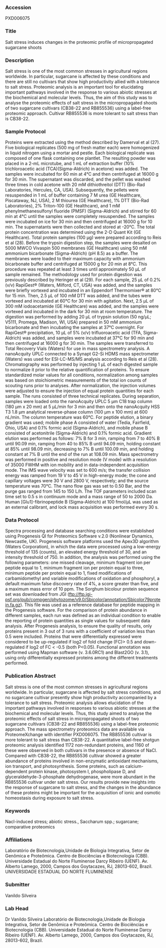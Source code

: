 ### Accession
PXD006075

### Title
Salt stress induces changes in the proteomic profile of micropropagated sugarcane shoots

### Description
Salt stress is one of the most common stresses in agricultural regions worldwide. In particular, sugarcane is affected by these conditions and there are still no cultivars that show high productivity allied with a tolerance to salt stress. Proteomic analysis is an important tool for elucidating important pathways involved in the response to various abiotic stresses at the biochemical and molecular levels. Thus, the aim of this study was to analyse the proteomic effects of salt stress in the micropropagated shoots of two sugarcane cultivars (CB38-22 and RB855536) using a label-free proteomic approach. Cultivar RB855536 is more tolerant to salt stress than is CB38-22.

### Sample Protocol
Proteins were extracted using the method described by Damerval et al (27). Five biological replicates (500 mg of fresh matter each) were homogenized in liquid nitrogen using a mortar and pestle. Each biological replicate was composed of one flask containing one plantlet. The resulting powder was placed in a 2-mL microtube, and 1 mL of extraction buffer (10% trichloroacetic acid (TCA)(Sigma-Aldrich) in acetone) was added. The samples were incubated for 60 min at 4°C and then centrifuged at 16000 g for 30 min. The supernatant was discarded, and the pellet was washed three times in cold acetone with 20 mM dithiothreitol (DTT) (Bio-Rad Laboratories, Hercules, CA, USA). Subsequently, the pellets were resuspended in 1 mL of buffer containing 7 M urea (GE Healthcare, Piscataway, NJ, USA), 2 M thiourea (GE Healthcare), 1% DTT (Bio-Rad Laboratories), 2% Triton-100 (GE Healthcare), and 1 mM phenylmethanesulfonyl fluoride (PMSF) (Sigma-Aldrich) and stirred for 60 min at 4°C until the samples were completely resuspended. The samples were incubated on ice for 30 min and then centrifuged at 16000 g for 10 min. The supernatants were then collected and stored at -20°C. The total protein concentration was determined using the 2-D Quant Kit (GE Healthcare). Total protein samples (100 µg) were prepared according to Reis et al (28). Before the trypsin digestion step, the samples were desalted on 5000 MWCO Vivaspin 500 membranes (GE Healthcare) using 50 mM ammonium bicarbonate (Sigma-Aldrich) (pH 8.5) as a buffer. The membranes were loaded to their maximum capacity with ammonium bicarbonate buffer and centrifuged at 15000 g for 20 min at 8°C. This procedure was repeated at least 3 times until approximately 50 µL of sample remained. The methodology used for protein digestion was previously described by Heringer et al (29). For each sample, 25 µL of 0.2% (v/v) RapiGest® (Waters, Milford, CT, USA) was added, and the samples were briefly vortexed and incubated in an Eppendorf Thermomixer® at 80°C for 15 min. Then, 2.5 µL of 100 mM DTT was added, and the tubes were vortexed and incubated at 60°C for 30 min with agitation. Next, 2.5 µL of 300 mM iodoacetamide (GE Healthcare) was added, and the samples were vortexed and incubated in the dark for 30 min at room temperature. The digestion was performed by adding 20 µL of trypsin solution (50 ng/µL; V5111, Promega, Madison, WI, USA) prepared in 50 mM ammonium bicarbonate and then incubating the samples at 37°C overnight. For RapiGest® precipitation, 10 µL of 5% (v/v) trifluoroacetic acid (TFA, Sigma-Aldrich) was added, and samples were incubated at 37°C for 90 min and then centrifuged at 16000 g for 30 min. The samples were transferred to Total Recovery Vials (Waters) for use in mass spectrometry analysis. A nanoAcquity UPLC connected to a Synapt G2-Si HDMS mass spectrometer (Waters) was used for ESI-LC-MS/MS analysis according to Reis et al (28). Chromatography was performed by injecting 1 µL of each digested sample to normalize it prior to the relative quantification of proteins. To ensure standardized molar values for all conditions, normalization among samples was based on stoichiometric measurements of the total ion counts of scouting runs prior to analyses. After normalization, the injection volumes were adjusted to ensure the injection of equal protein quantities for each sample. The runs consisted of three technical replicates. During separation, samples were loaded onto the nanoAcquity UPLC 5 µm C18 trap column (180 µm x 20 mm) at 5 µL/min for 3 min and then onto the nanoAcquity HSS T3 1.8 µm analytical reverse-phase column (100 µm x 100 mm) at 600 nL/min. The column temperature was 60°C. For peptide elution, a binary gradient was used; mobile phase A consisted of water (Tedia, Fairfield, Ohio, USA) and 0.1% formic acid (Sigma-Aldrich), and mobile phase B consisted of acetonitrile (Sigma-Aldrich) and 0.1% formic acid. Gradient elution was performed as follows: 7% B for 3 min, ramping from 7 to 40% B until 90.09 min, ramping from 40 to 85% B until 94.09 min, holding constant at 85% until 98.09 min, decreasing to 7% B until 100.09 min, and holding constant at 7% B until the end of the run at 108.09 min. Mass spectrometry was performed in positive and resolution mode (V mode) with a resolution of 35000 FWHM with ion mobility and in data-independent acquisition mode. The IMS wave velocity was set to 600 m/s; the transfer collision energy was ramped from 19 V to 45 V in high-energy mode; the cone and capillary voltages were 30 V and 2800 V, respectively; and the source temperature was 70°C. The nano flow gas was set to 0.50 Bar, and the purge gas ranged from 145 to 150 L/h. The TOF parameters included scan time set to 0.5 s in continuum mode and a mass range of 50 to 2000 Da. Human [Glu1]-fibrinopeptide B (Sigma-Aldrich) at 100 fmol/µL was used as an external calibrant, and lock mass acquisition was performed every 30 s.

### Data Protocol
Spectra processing and database searching conditions were established using Progenesis QI for Proteomics Software v.2.0 (Nonlinear Dynamics, Newcastle, UK). Progenesis software platforms used the Apex3D algorithm (Waters Corporation), in which the data were processed using a low-energy threshold of 135 (counts), an elevated energy threshold of 30, and an intensity threshold of 750. In addition, the analysis was performed using the following parameters: one missed cleavage, minimum fragment ion per peptide equal to 1, minimum fragment ion per protein equal to three, minimum peptide per protein equal to 1, fixed modifications of carbamidomethyl and variable modifications of oxidation and phosphoryl, a default maximum false discovery rate of 4%, a score greater than five, and a maximum mass error of 10 ppm. The Sorghum bicolour protein sequence set was downloaded from JGI (ftp://ftp.jgi-psf.org/pub/compgen/phytozome/v9.0/Sbicolor/annotation/Sbicolor79protein.fa.gz). This file was used as a reference database for peptide mapping in the Progenesis software. For the comparison of protein abundance in different samples, each run was defined as an individual condition to enable the reporting of protein quantities as single values for subsequent data analysis. After Progenesis analysis, to ensure the quality of results, only proteins present in 3 out of 3 runs with a coefficient of variation less than 0.5 were included. Proteins that were differentially expressed were considered to be up-regulated if log2 of fold change (FC)> 0.5 and down-regulated if log2 of FC < -0.5 (both P<0.05). Functional annotation was performed using Mapman software (v. 3.6.0RC1) and Blast2GO (v. 3.1), using only differentially expressed proteins among the different treatments performed.

### Publication Abstract
Salt stress is one of the most common stresses in agricultural regions worldwide. In particular, sugarcane is affected by salt stress conditions, and no sugarcane cultivar presently show high productivity accompanied by a tolerance to salt stress. Proteomic analysis allows elucidation of the important pathways involved in responses to various abiotic stresses at the biochemical and molecular levels. Thus, this study aimed to analyse the proteomic effects of salt stress in micropropagated shoots of two sugarcane cultivars (CB38-22 and RB855536) using a label-free proteomic approach. The mass spectrometry proteomics data are available via ProteomeXchange with identifier PXD006075. The RB855536 cultivar is more tolerant to salt stress than CB38-22. A quantitative label-free shotgun proteomic analysis identified 1172 non-redundant proteins, and 1160 of these were observed in both cultivars in the presence or absence of NaCl. Compared with CB38-22, the RB855536 cultivar showed a greater abundance of proteins involved in non-enzymatic antioxidant mechanisms, ion transport, and photosynthesis. Some proteins, such as calcium-dependent protein kinase, photosystem I, phospholipase D, and glyceraldehyde-3-phosphate dehydrogenase, were more abundant in the RB855536 cultivar under salt stress. Our results provide new insights into the response of sugarcane to salt stress, and the changes in the abundance of these proteins might be important for the acquisition of ionic and osmotic homeostasis during exposure to salt stress.

### Keywords
Nacl-induced stress; abiotic stress., Saccharum spp.; sugarcane; comparative proteomics

### Affiliations
Laboratório de Biotecnologia,Unidade de Biologia Integrativa, Setor de Genômica e Proteômica. Centro de Biociências e Biotecnologia (CBB). Universidade Estadual do Norte Fluminense Darcy Ribeiro (UENF). Av. Alberto Lamego, 2000, Campos dos Goytacazes, RJ, 28013-602, Brazil.
UNIVERSIDADE ESTADUAL DO NORTE FLUMINENSE

### Submitter
Vanildo Silveira

### Lab Head
Dr Vanildo Silveira
Laboratório de Biotecnologia,Unidade de Biologia Integrativa, Setor de Genômica e Proteômica. Centro de Biociências e Biotecnologia (CBB). Universidade Estadual do Norte Fluminense Darcy Ribeiro (UENF). Av. Alberto Lamego, 2000, Campos dos Goytacazes, RJ, 28013-602, Brazil.


